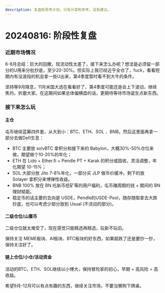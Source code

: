 ```yaml
---
description: 复盘和思考计划。只有分享和参考，没有建议。
---
```


# 20240816: 阶段性复盘

### 近期市场情况

6-8月总结：巨大的回撤，现流动性太差了，接下来怎么办呢？想法是必须留一部分的U用来分批抄底，至少20-30%。但实际上我已经近乎全仓了，fuck，看看短期内有没波段的机会拿一些U出来，第4季度暂时看不到大牛的条件。

坚持等9月降息，11月米国大选在看看好了，第4季度可能还是会上下波动，继续焦灼，折磨大家。在这期间如果总体偏横盘的话，更期待等待市场诞生点新东西。

### 接下来怎么玩

#### 主仓

屯币继续蓝筹四件套，从大到小：BTC、ETH、SOL 、BNB。然后这里面再拿一部分去做Defi生息：

* BTC 主要放 solvBTC 拿积分和接下来的 Babylon，大概30%-50%仓位来做，期望做个10-20%的年化；
* ETH 在 Lido + Ether.fi + Pendle PT + Karak 的积分或固收，灵活调整，年化期望 10-15%；
* SOL 大部分放 Jito 7-8%年化，一部分买 JLP 做币价缓冲，剩下的放 Solayer 拿积分来博弹性收益。
* BNB 100% 放在 BN 吃新币挖矿等的用户福利，屯币赚周期的钱 + 期间的 BN 理财赋能。
* 稳定币的话主要的去向是 USDE，Pendle的USDE-Pool，随存随取拿去大跌抄底，也可以考虑少部分放到 Usual (不流动的部分)。

#### 二级仓位/山寨币

二级仓位就太难受了，现在感觉只能精选再精选，玩新不玩旧。

保持关注 MEME板块、AI板块、BTC板块的好东西，如果超跌了还是要抄一抄，保持关注好了。

#### 链上仓位/小仓/活动资金

活动的BTC、ETH、SOL继续以小博大，保持冒险家的初心，早期 = 高风险 = 高收益。

希望9月-12月可以有点有趣的东西，继续关注市场，不要当懒狗下牌桌。



